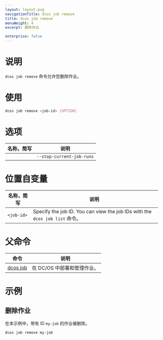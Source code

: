 ```yaml
---
layout: layout.pug
navigationTitle: dcos job remove
title: dcos job remove
menuWeight: 4
excerpt: 删除作业

enterprise: false
---
```


    
# 说明
`dcos job remove` 命令允许您删除作业。

# 使用

```bash
dcos job remove <job-id> [OPTION]
```

# 选项

| 名称，简写 | 说明 |
|---------|-------------|
| | `--stop-current-job-runs` | 删除所有运行的作业。|

# 位置自变量

| 名称，简写 | 说明 |
|---------|-------------|
| `<job-id>`   |  Specify the job ID. You can view the job IDs with the `dcos job list` 命令。|

# 父命令

| 命令 | 说明 |
|---------|-------------|
|  [dcos job](/1.11/cli/command-reference/dcos-job/)  | 在 DC/OS 中部署和管理作业。|

# 示例

## 删除作业

在本示例中，带有 ID `my-job` 的作业被删除。

```bash
dcos job remove my-job
```

